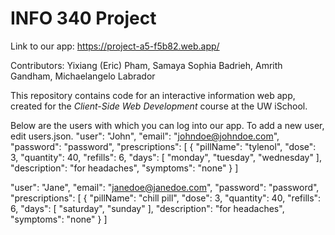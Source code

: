 # INFO 340 Project

Link to our app: https://project-a5-f5b82.web.app/

Contributors: Yixiang (Eric) Pham, Samaya Sophia Badrieh, Amrith Gandham, Michaelangelo Labrador 

This repository contains code for an interactive information web app, created for the _Client-Side Web Development_ course at the UW iSchool.

Below are the users with which you can log into our app. To add a new user, edit users.json.
"user": "John",
    "email": "johndoe@johndoe.com",
    "password": "password",
    "prescriptions": [
      {
        "pillName": "tylenol",
        "dose": 3,
        "quantity": 40,
        "refills": 6,
        "days": [
          "monday",
          "tuesday",
          "wednesday"
        ],
        "description": "for headaches",
        "symptoms": "none"
      }
    ]

"user": "Jane",
    "email": "janedoe@janedoe.com",
    "password": "password",
    "prescriptions": [
      {
        "pillName": "chill pill",
        "dose": 3,
        "quantity": 40,
        "refills": 6,
        "days": [
          "saturday",
          "sunday"
        ],
        "description": "for headaches",
        "symptoms": "none"
      }
    ]
